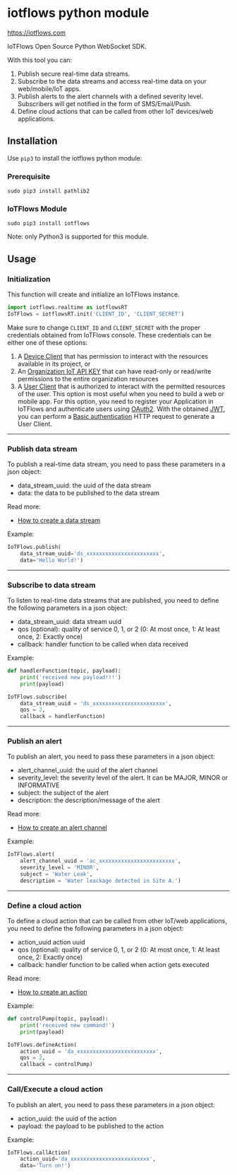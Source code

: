 # iotflows python module

https://iotflows.com

IoTFlows Open Source Python WebSocket SDK.

With this tool you can:
1. Publish secure real-time data streams.
2. Subscribe to the data streams and access real-time data on your web/mobile/IoT apps.
3. Publish alerts to the alert channels with a defined severity level. Subscribers will get notified in the form of SMS/Email/Push.
4. Define cloud actions that can be called from other IoT devices/web applications.

## Installation
Use `pip3` to install the iotflows python module:

### Prerequisite
```
sudo pip3 install pathlib2
```

### IoTFlows Module
```
sudo pip3 install iotflows
```

Note: only Python3 is supported for this module.

## Usage

### Initialization
This function will create and initialize an IoTFlows instance.

```python
import iotflows.realtime as iotflowsRT
IoTFlows = iotflowsRT.init('CLIENT_ID', 'CLIENT_SECRET')
```

Make sure to change `CLIENT_ID` and `CLIENT_SECRET` with the proper credentials obtained from IoTFlows console. 
These credentials can be either one of these options:
1. A [Device Client](https://docs.iotflows.com/real-time-data-streams-alerts-and-actions/create-a-device-api-key) that has permission to interact with the resources available in its project, or
2. An [Organization IoT API KEY](https://docs.iotflows.com/cloud-node-red-servers/subscribe-and-publish-to-real-time-data-streams#create-an-iot-api-key) that can have read-only or read/write permissions to the entire organization resources
3. A [User Client](https://rest-api-docs.iotflows.com/#tag/Users/paths/%7E1v1%7E1users%7E1authorize/get) that is authorized to interact with the permitted resources of the user. This option is most useful when you need to build a web or mobile app. For this option, you need to register your Application in IoTFlows and authenticate users using [OAuth2](https://oauth.net/2). With the obtained [JWT](https://jwt.io/), you can perform a [Basic authentication](https://en.wikipedia.org/wiki/Basic_access_authentication) HTTP request to generate a User Client.

---

### Publish data stream
To publish a real-time data stream, you need to pass these parameters in a json object:

- data_stream_uuid: the uuid of the data stream
- data: the data to be published to the data stream

Read more:
- [How to create a data stream](https://docs.iotflows.com/iotflows-platform/creating-a-data-stream)

Example:
```python
IoTFlows.publish(
    data_stream_uuid='ds_xxxxxxxxxxxxxxxxxxxxxxx', 
    data='Hello World!')
```

---

### Subscribe to data stream
To listen to real-time data streams that are published, you need to define the following parameters in a json object:

- data_stream_uuid: data stream uuid
- qos (optional): quality of service 0, 1, or 2 (0: At most once, 1: At least once, 2: Exactly once)
- callback: handler function to be called when data received

Example:
```python
def handlerFunction(topic, payload):
    print('received new payload!!!')
    print(payload)

IoTFlows.subscribe(
    data_stream_uuid = 'ds_xxxxxxxxxxxxxxxxxxxxxxx',        
    qos = 2,
    callback = handlerFunction)
```

---

### Publish an alert
To publish an alert, you need to pass these parameters in a json object:

- alert_channel_uuid: the uuid of the alert channel
- severity_level: the severity level of the alert. It can be MAJOR, MINOR or INFORMATIVE
- subject: the subject of the alert
- description: the description/message of the alert

Read more:
- [How to create an alert channel](https://docs.iotflows.com/iotflows-platform/alert-channel#creating-an-alert-channel)

Example:
```python
IoTFlows.alert(
    alert_channel_uuid = 'ac_xxxxxxxxxxxxxxxxxxxxxxxx',
    severity_level = 'MINOR',
    subject = 'Water Leak',
    description = 'Water leackage detected in Site A.')
```
---

### Define a cloud action
To define a cloud action that can be called from other IoT/web applications, you need to define the following parameters in a json object:

- action_uuid action uuid
- qos (optional): quality of service 0, 1, or 2 (0: At most once, 1: At least once, 2: Exactly once)
- callback: handler function to be called when action gets executed

Read more:
- [How to create an action](https://docs.iotflows.com/iotflows-platform/creating-an-action)

Example:
```python
def controlPump(topic, payload):
    print('received new command!')
    print(payload)

IoTFlows.defineAction(
    action_uuid = 'da_xxxxxxxxxxxxxxxxxxxxxxxxx',        
    qos = 2,
    callback = controlPump)
```

---

### Call/Execute a cloud action
To publish an alert, you need to pass these parameters in a json object:

- action_uuid: the uuid of the action
- payload: the payload to be published to the action

Example:
```python
IoTFlows.callAction(
    action_uuid='da_xxxxxxxxxxxxxxxxxxxxxxxxx', 
    data='Turn on!')
```
